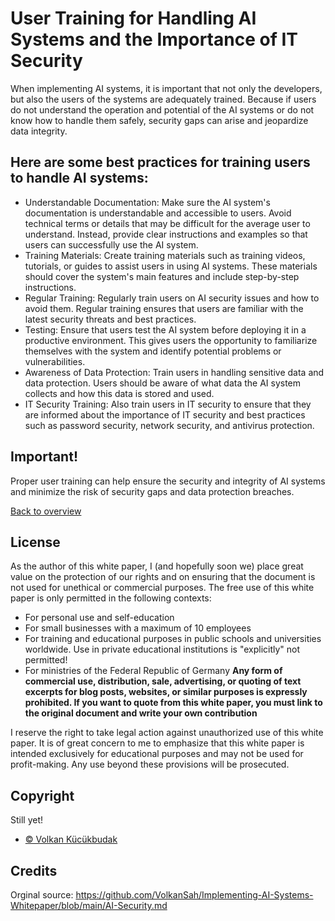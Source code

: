 # User Training for Handling AI Systems and the Importance of IT Security
When implementing AI systems, it is important that not only the developers, but also the users of the systems are adequately trained. Because if users do not understand the operation and potential of the AI systems or do not know how to handle them safely, security gaps can arise and jeopardize data integrity.

## Here are some best practices for training users to handle AI systems:
- Understandable Documentation: Make sure the AI system's documentation is understandable and accessible to users. Avoid technical terms or details that may be difficult for the average user to understand. Instead, provide clear instructions and examples so that users can successfully use the AI system.
- Training Materials: Create training materials such as training videos, tutorials, or guides to assist users in using AI systems. These materials should cover the system's main features and include step-by-step instructions.
- Regular Training: Regularly train users on AI security issues and how to avoid them. Regular training ensures that users are familiar with the latest security threats and best practices.
- Testing: Ensure that users test the AI system before deploying it in a productive environment. This gives users the opportunity to familiarize themselves with the system and identify potential problems or vulnerabilities.
- Awareness of Data Protection: Train users in handling sensitive data and data protection. Users should be aware of what data the AI system collects and how this data is stored and used.
- IT Security Training: Also train users in IT security to ensure that they are informed about the importance of IT security and best practices such as password security, network security, and antivirus protection.

## Important!
Proper user training can help ensure the security and integrity of AI systems and minimize the risk of security gaps and data protection breaches.

[Back to overview](README.md#Topics)

## License
As the author of this white paper, I (and hopefully soon we) place great value on the protection of our rights and on ensuring that the document is not used for unethical or commercial purposes. The free use of this white paper is only permitted in the following contexts:

- For personal use and self-education
- For small businesses with a maximum of 10 employees
- For training and educational purposes in public schools and universities worldwide. Use in private educational institutions is "explicitly" not permitted!
- For ministries of the Federal Republic of Germany
**Any form of commercial use, distribution, sale, advertising, or quoting of text excerpts for blog posts, websites, or similar purposes is expressly prohibited. If you want to quote from this white paper, you must link to the original document and write your own contribution**

I reserve the right to take legal action against unauthorized use of this white paper. It is of great concern to me to emphasize that this white paper is intended exclusively for educational purposes and may not be used for profit-making. Any use beyond these provisions will be prosecuted.

## Copyright
Still yet!
- [© Volkan Kücükbudak](https://github.com/volkansah)
## Credits
Orginal source: https://github.com/VolkanSah/Implementing-AI-Systems-Whitepaper/blob/main/AI-Security.md
